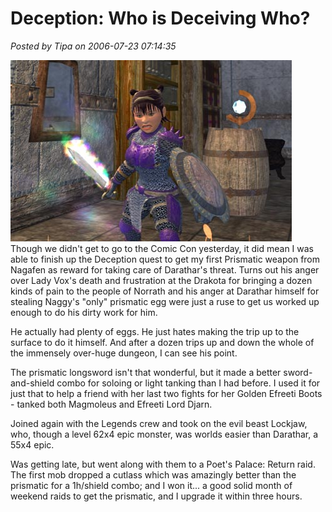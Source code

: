 # Deception: Who is Deceiving Who?

*Posted by Tipa on 2006-07-23 07:14:35*

![Dina with Prismatic Longsword](../../../uploads/2006/07/prismatic1.jpg)
Though we didn't get to go to the Comic Con yesterday, it did mean I was able to finish up the Deception quest to get my first Prismatic weapon from Nagafen as reward for taking care of Darathar's threat. Turns out his anger over Lady Vox's death and frustration at the Drakota for bringing a dozen kinds of pain to the people of Norrath and his anger at Darathar himself for stealing Naggy's "only" prismatic egg were just a ruse to get us worked up enough to do his dirty work for him.

He actually had plenty of eggs. He just hates making the trip up to the surface to do it himself. And after a dozen trips up and down the whole of the immensely over-huge dungeon, I can see his point.

The prismatic longsword isn't that wonderful, but it made a better sword-and-shield combo for soloing or light tanking than I had before. I used it for just that to help a friend with her last two fights for her Golden Efreeti Boots - tanked both Magmoleus and Efreeti Lord Djarn.

Joined again with the Legends crew and took on the evil beast Lockjaw, who, though a level 62x4 epic monster, was worlds easier than Darathar, a 55x4 epic.

Was getting late, but went along with them to a Poet's Palace: Return raid. The first mob dropped a cutlass which was amazingly better than the prismatic for a 1h/shield combo; and I won it... a good solid month of weekend raids to get the prismatic, and I upgrade it within three hours.
